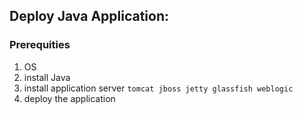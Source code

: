 ## Deploy Java Application:

### Prerequities

1. OS
2. install Java
3. install application server ```tomcat jboss jetty glassfish weblogic```
4. deploy the application

 


